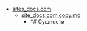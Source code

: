 - <a href = "E:\Node_projects\Node_Way\NBase\_Md\_Index\__Closer\_JS\VJs\Part_I\content\Docs\sites_docs.com\cat.sites_docs.com\dir.sites_docs.com.md">sites_docs.com</a>
    - <a href = "E:\Node_projects\Node_Way\NBase\_Md\_Index\__Closer\_JS\VJs\Part_I\content\Docs\sites_docs.com\site_docs.com copy.md">site_docs.com copy.md</a>
        - *# Сущности
